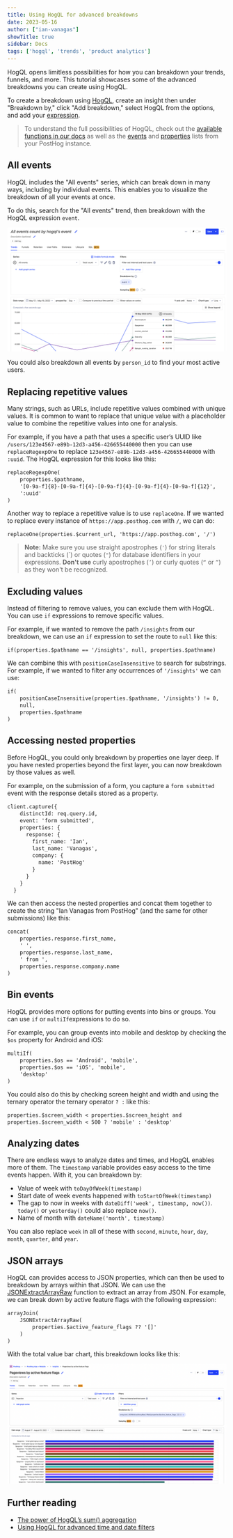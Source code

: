 ```yaml
---
title: Using HogQL for advanced breakdowns
date: 2023-05-16
author: ["ian-vanagas"]
showTitle: true
sidebar: Docs
tags: ['hogql', 'trends', 'product analytics']
---    
```


HogQL opens limitless possibilities for how you can breakdown your trends, funnels, and more. This tutorial showcases some of the advanced breakdowns you can create using HogQL.

To create a breakdown using [HogQL](/docs/product-analytics/hogql), create an insight then under "Breakdown by," click "Add breakdown," select HogQL from the options, and add your [expression](/docs/hogql/expressions).

> To understand the full possibilities of HogQL, check out the [available functions in our docs](/docs/product-analytics/hogql#supported-clickhouse-functions) as well as the [events](https://app.posthog.com/data-management/events) and [properties](https://app.posthog.com/data-management/properties) lists from your PostHog instance.

## All events

HogQL includes the "All events" series, which can break down in many ways, including by individual events. This enables you to visualize the breakdown of all your events at once. 

To do this, search for the "All events" trend, then breakdown with the HogQL expression `event`.

![Events](../images/tutorials/hogql-breakdowns/events.png)

You could also breakdown all events by `person_id` to find your most active users.

## Replacing repetitive values

Many strings, such as URLs, include repetitive values combined with unique values. It is common to want to replace that unique value with a placeholder value to combine the repetitive values into one for analysis.

For example, if you have a path that uses a specific user’s UUID like `/users/123e4567-e89b-12d3-a456-426655440000` then you can use `replaceRegexpOne` to replace `123e4567-e89b-12d3-a456-426655440000` with `:uuid`. The HogQL expression for this looks like this:

```
replaceRegexpOne(
	properties.$pathname,
	'[0-9a-f]{8}-[0-9a-f]{4}-[0-9a-f]{4}-[0-9a-f]{4}-[0-9a-f]{12}',
	':uuid'
)
```

Another way to replace a repetitive value is to use `replaceOne`. If we wanted to replace every instance of `https://app.posthog.com` with `/`, we can do:

```
replaceOne(properties.$current_url, 'https://app.posthog.com', '/')
```

> **Note:** Make sure you use straight apostrophes (`'`) for string literals and backticks (\`) or quotes (`"`) for database identifiers in your expressions. **Don't use** curly apostrophes (`’`) or curly quotes (`“` or `”`) as they won't be recognized.

## Excluding values

Instead of filtering to remove values, you can exclude them with HogQL. You can use `if` expressions to remove specific values.

For example, if we wanted to remove the path `/insights` from our breakdown, we can use an `if` expression to set the route to `null` like this:

```
if(properties.$pathname == '/insights', null, properties.$pathname)
```

We can combine this with `positionCaseInsensitive` to search for substrings. For example, if we wanted to filter any occurrences of `'/insights'` we can use:

```
if(
	positionCaseInsensitive(properties.$pathname, '/insights') != 0,
	null,
	properties.$pathname
)
```

## Accessing nested properties

Before HogQL, you could only breakdown by properties one layer deep. If you have nested properties beyond the first layer, you can now breakdown by those values as well.

For example, on the submission of a form, you capture a `form submitted` event with the response details stored as a property.

```node
client.capture({
    distinctId: req.query.id,
    event: 'form submitted',
    properties: {
      response: {
        first_name: 'Ian',
        last_name: 'Vanagas',
        company: {
          name: 'PostHog'
        }
      }
    }
  }
```

We can then access the nested properties and concat them together to create the string "Ian Vanagas from PostHog" (and the same for other submissions) like this:

```
concat(
	properties.response.first_name,
	' ',
	properties.response.last_name, 
	' from ',
	properties.response.company.name
)
```

## Bin events

HogQL provides more options for putting events into bins or groups. You can use `if` or `multiIf`expressions to do so.

For example, you can group events into mobile and desktop by checking the `$os` property for Android and iOS:

```
multiIf(
	properties.$os == 'Android', 'mobile',
	properties.$os == 'iOS', 'mobile', 
	'desktop'
)
```

You could also do this by checking screen height and width and using the ternary operator the ternary operator `? :` like this:

```
properties.$screen_width < properties.$screen_height and properties.$screen_width < 500 ? 'mobile' : 'desktop'
```

## Analyzing dates

There are endless ways to analyze dates and times, and HogQL enables more of them. The `timestamp` variable provides easy access to the time events happen. With it, you can breakdown by:

- Value of week with `toDayOfWeek(timestamp)`
- Start date of week events happened with `toStartOfWeek(timestamp)`
- The gap to now in weeks with `dateDiff('week', timestamp, now())`. `today()` or `yesterday()` could also replace `now()`.
- Name of month with `dateName('month', timestamp)`

You can also replace `week` in all of these with `second`, `minute`, `hour`, `day`, `month`, `quarter`, and `year`.

## JSON arrays

HogQL can provides access to JSON properties, which can then be used to breakdown by arrays within that JSON. We can use the [JSONExtractArrayRaw](https://clickhouse.com/docs/en/sql-reference/functions/json-functions#jsonextractarrayrawjson-indices_or_keys) function to extract an array from JSON. For example, we can break down by active feature flags with the following expression:

```
arrayJoin(
	JSONExtractArrayRaw(
		properties.$active_feature_flags ?? '[]'
	)
)
```

With the total value bar chart, this breakdown looks like this:

![Array](../images/tutorials/hogql-breakdowns/array.png)

## Further reading

- [The power of HogQL’s sum() aggregation](/tutorials/hogql-sum-aggregation)
- [Using HogQL for advanced time and date filters](/tutorials/hogql-date-time-filters)
